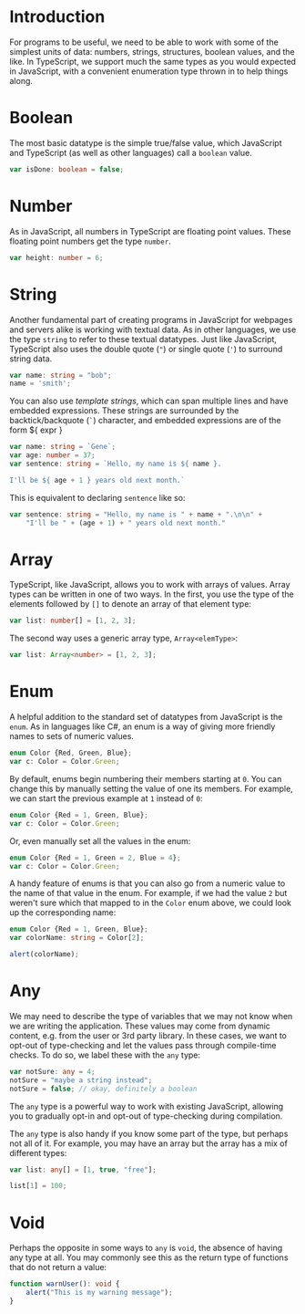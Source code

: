 # Introduction

For programs to be useful, we need to be able to work with some of the simplest units of data: numbers, strings, structures, boolean values, and the like.
In TypeScript, we support much the same types as you would expected in JavaScript, with a convenient enumeration type thrown in to help things along.

# Boolean

The most basic datatype is the simple true/false value, which JavaScript and TypeScript (as well as other languages) call a `boolean` value.

```TypeScript
var isDone: boolean = false;
```

# Number

As in JavaScript, all numbers in TypeScript are floating point values.
These floating point numbers get the type `number`.

```TypeScript
var height: number = 6;
```

# String

Another fundamental part of creating programs in JavaScript for webpages and servers alike is working with textual data.
As in other languages, we use the type `string` to refer to these textual datatypes.
Just like JavaScript, TypeScript also uses the double quote (`"`) or single quote (`'`) to surround string data.

```TypeScript
var name: string = "bob";
name = 'smith';
```

You can also use *template strings*, which can span multiple lines and have embedded expressions.
These strings are surrounded by the backtick/backquote (`` ` ``) character, and embedded expressions are of the form ${ expr }

```TypeScript
var name: string = `Gene`;
var age: number = 37;
var sentence: string = `Hello, my name is ${ name }.

I'll be ${ age + 1 } years old next month.`
```

This is equivalent to declaring `sentence` like so:

```TypeScript
var sentence: string = "Hello, my name is " + name + ".\n\n" +
    "I'll be " + (age + 1) + " years old next month."
```

# Array

TypeScript, like JavaScript, allows you to work with arrays of values.
Array types can be written in one of two ways.
In the first, you use the type of the elements followed by `[]` to denote an array of that element type:

```TypeScript
var list: number[] = [1, 2, 3];
```

The second way uses a generic array type, `Array<elemType>`:

```TypeScript
var list: Array<number> = [1, 2, 3];
```

# Enum

A helpful addition to the standard set of datatypes from JavaScript is the `enum`.
As in languages like C#, an enum is a way of giving more friendly names to sets of numeric values.

```TypeScript
enum Color {Red, Green, Blue};
var c: Color = Color.Green;
```

By default, enums begin numbering their members starting at `0`.
You can change this by manually setting the value of one its members.
For example, we can start the previous example at `1` instead of `0`:

```TypeScript
enum Color {Red = 1, Green, Blue};
var c: Color = Color.Green;
```

Or, even manually set all the values in the enum:

```TypeScript
enum Color {Red = 1, Green = 2, Blue = 4};
var c: Color = Color.Green;
```

A handy feature of enums is that you can also go from a numeric value to the name of that value in the enum.
For example, if we had the value `2` but weren't sure which that mapped to in the `Color` enum above, we could look up the corresponding name:

```TypeScript
enum Color {Red = 1, Green, Blue};
var colorName: string = Color[2];

alert(colorName);
```

# Any

We may need to describe the type of variables that we may not know when we are writing the application.
These values may come from dynamic content, e.g. from the user or 3rd party library.
In these cases, we want to opt-out of type-checking and let the values pass through compile-time checks.
To do so, we label these with the `any` type:

```TypeScript
var notSure: any = 4;
notSure = "maybe a string instead";
notSure = false; // okay, definitely a boolean
```

The `any` type is a powerful way to work with existing JavaScript, allowing you to gradually opt-in and opt-out of type-checking during compilation.

The `any` type is also handy if you know some part of the type, but perhaps not all of it.
For example, you may have an array but the array has a mix of different types:

```TypeScript
var list: any[] = [1, true, "free"];

list[1] = 100;
```

# Void

Perhaps the opposite in some ways to `any` is `void`, the absence of having any type at all.
You may commonly see this as the return type of functions that do not return a value:

```TypeScript
function warnUser(): void {
    alert("This is my warning message");
}
```
